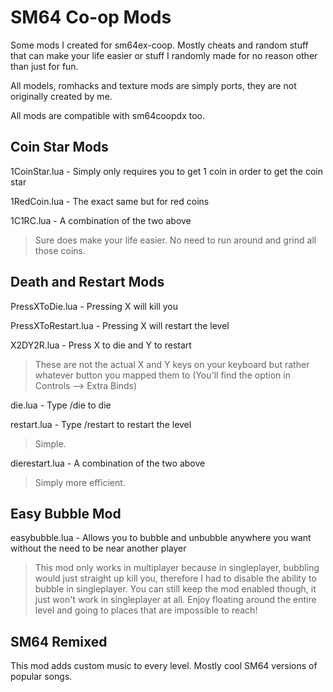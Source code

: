 # SM64 Co-op Mods
Some mods I created for sm64ex-coop. Mostly cheats and random stuff that can make your life easier or stuff I randomly made for no reason other than just for fun.

All models, romhacks and texture mods are simply ports, they are not originally created by me.

All mods are compatible with sm64coopdx too.

## Coin Star Mods
1CoinStar.lua - Simply only requires you to get 1 coin in order to get the coin star

1RedCoin.lua - The exact same but for red coins

1C1RC.lua - A combination of the two above
>Sure does make your life easier. No need to run around and grind all those coins.

## Death and Restart Mods
PressXToDie.lua - Pressing X will kill you

PressXToRestart.lua - Pressing X will restart the level

X2DY2R.lua - Press X to die and Y to restart
>These are not the actual X and Y keys on your keyboard but rather whatever button you mapped them to (You'll find the option in Controls --> Extra Binds)

die.lua - Type /die to die

restart.lua - Type /restart to restart the level
>Simple.

dierestart.lua - A combination of the two above
>Simply more efficient.

## Easy Bubble Mod
easybubble.lua - Allows you to bubble and unbubble anywhere you want without the need to be near another player
>This mod only works in multiplayer because in singleplayer, bubbling would just straight up kill you, therefore I had to disable the ability to bubble in singleplayer. You can still keep the mod enabled though, it just won't work in singleplayer at all. Enjoy floating around the entire level and going to places that are impossible to reach!

## SM64 Remixed
This mod adds custom music to every level. Mostly cool SM64 versions of popular songs.
